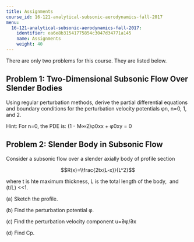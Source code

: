 ```yaml
---
title: Assignments
course_id: 16-121-analytical-subsonic-aerodynamics-fall-2017
menu:
  16-121-analytical-subsonic-aerodynamics-fall-2017:
    identifier: ea6e8b31541775854c3047d34771a145
    name: Assignments
    weight: 40
---
```

There are only two problems for this course. They are listed below.

Problem 1: Two-Dimensional Subsonic Flow Over Slender Bodies
------------------------------------------------------------

Using regular perturbation methods, derive the partial differential equations and boundary conditions for the perturbation velocity potentials φn, n=0, 1, and 2.

Hint: For n=0, the PDE is: (1 - M∞2)φ0xx + φ0xy = 0

Problem 2: Slender Body in Subsonic Flow
----------------------------------------

Consider a subsonic flow over a slender axially body of profile section

$$R(x)=\\frac{2tx(L-x)}{L^2}$$

where t is hte maximum thickness, L is the total length of the body,  and (t/L) <<1.

(a) Sketch the profile.

(b) Find the perturbation potential φ.

(c) Find the perturbation velocity component u=∂φ/∂x

(d) Find Cp.
